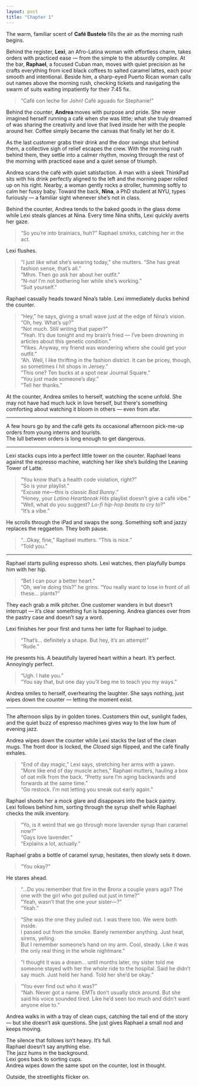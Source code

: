 ```yaml
---
layout: post
title: "Chapter 1"
---
```


The warm, familiar scent of **Café Bustelo** fills the air as the morning rush begins.

Behind the register, **Lexi**, an Afro-Latina woman with effortless charm, takes orders with practiced ease — from the simple to the absurdly complex. At the bar, **Raphael**, a focused Cuban man, moves with quiet precision as he crafts everything from iced black coffees to salted caramel lattes, each pour smooth and intentional. Beside him, a sharp-eyed Puerto Rican woman calls out names above the morning rush, checking tickets and navigating the swarm of suits waiting impatiently for their 7:45 fix.

> “Café con leche for John! Café aguado for Stephanie!”

Behind the counter, **Andrea** moves with purpose and pride. She never imagined herself running a café when she was little; what she truly dreamed of was sharing the creativity and love that lived inside her with the people around her. Coffee simply became the canvas that finally let her do it.

As the last customer grabs their drink and the door swings shut behind them, a collective sigh of relief escapes the crew. With the morning rush behind them, they settle into a calmer rhythm, moving through the rest of the morning with practiced ease and a quiet sense of triumph.

Andrea scans the café with quiet satisfaction. A man with a sleek ThinkPad sits with his drink perfectly aligned to the left and the morning paper rolled up on his right. Nearby, a woman gently rocks a stroller, humming softly to calm her fussy baby. Toward the back, **Nina**, a PhD student at NYU, types furiously — a familiar sight whenever she’s not in class.

Behind the counter, Andrea tends to the baked goods in the glass dome while Lexi steals glances at Nina. Every time Nina shifts, Lexi quickly averts her gaze.

> “So you’re into brainiacs, huh?” Raphael smirks, catching her in the act.

Lexi flushes.  
> “I just like what she’s wearing today,” she mutters. “She has great fashion sense, that’s all.”  
> “Mhm. Then go ask her about her outfit.”  
> “N-no! I’m not bothering her while she’s working.”  
> “Suit yourself.”

Raphael casually heads toward Nina’s table. Lexi immediately ducks behind the counter.

> “Hey,” he says, giving a small wave just at the edge of Nina’s vision.  
> “Oh, hey. What’s up?”  
> “Not much. Still writing that paper?”  
> “Yeah. It’s due tonight and my brain’s fried — I’ve been drowning in articles about this genetic condition.”  
> “Yikes. Anyway, my friend was wondering where she could get your outfit.”  
> “Ah. Well, I like thrifting in the fashion district. It can be pricey, though, so sometimes I hit shops in Jersey.”  
> “This one? Ten bucks at a spot near Journal Square.”  
> “You just made someone’s day.”  
> “Tell her thanks.”

At the counter, Andrea smiles to herself, watching the scene unfold. She may not have had much luck in love herself, but there's something comforting about watching it bloom in others — even from afar.

---

A few hours go by and the café gets its occasional afternoon pick-me-up orders from young interns and tourists.  
The lull between orders is long enough to get dangerous.

---

Lexi stacks cups into a perfect little tower on the counter. Raphael leans against the espresso machine, watching her like she’s building the Leaning Tower of Latte.

> “You know that’s a health code violation, right?”  
> “So is your playlist.”  
> “Excuse me—this is classic *Bad Bunny*.”  
> “Honey, your *Latino Heartbreak Hits* playlist doesn’t give a café vibe.”  
> “Well, what do you suggest? *Lo-fi hip-hop beats to cry to*?”  
> “It’s a vibe.”

He scrolls through the iPad and swaps the song. Something soft and jazzy replaces the reggaeton. They both pause.

> “…Okay, fine,” Raphael mutters. “This is nice.”  
> “Told you.”

---

Raphael starts pulling espresso shots. Lexi watches, then playfully bumps him with her hip.

> “Bet I can pour a better heart.”  
> “Oh, we’re doing this?” he grins. “You really want to lose in front of all these… plants?”

They each grab a milk pitcher. One customer wanders in but doesn’t interrupt — it’s clear something fun is happening. Andrea glances over from the pastry case and doesn’t say a word.

Lexi finishes her pour first and turns her latte for Raphael to judge.  
> “That’s… definitely a shape. But hey, it’s an attempt!”  
> “Rude.”

He presents his. A beautifully layered heart within a heart. It’s perfect. Annoyingly perfect.

> “Ugh. I hate you.”  
> “You say that, but one day you’ll beg me to teach you my ways.”

Andrea smiles to herself, overhearing the laughter. She says nothing, just wipes down the counter — letting the moment exist.

---

The afternoon slips by in golden tones. Customers thin out, sunlight fades, and the quiet buzz of espresso machines gives way to the low hum of evening jazz.

Andrea wipes down the counter while Lexi stacks the last of the clean mugs. The front door is locked, the *Closed* sign flipped, and the café finally exhales.

> “End of day magic,” Lexi says, stretching her arms with a yawn.  
> “More like end of day muscle aches,” Raphael mutters, hauling a box of oat milk from the back. “Pretty sure I’m aging backwards and forwards at the same time.”  
> “Go restock. I’m not letting you sneak out early again.”

Raphael shoots her a mock glare and disappears into the back pantry.  
Lexi follows behind him, sorting through the syrup shelf while Raphael checks the milk inventory.

> “Yo, is it weird that we go through more lavender syrup than caramel now?”  
> “Gays love lavender.”  
> “Explains a lot, actually.”

Raphael grabs a bottle of caramel syrup, hesitates, then slowly sets it down.

> “You okay?”

He stares ahead.

> “…Do you remember that fire in the Bronx a couple years ago? The one with the girl who got pulled out just in time?”  
> “Yeah, wasn’t that the one your sister—?”  
> “Yeah.”

> “She was the one they pulled out. I was there too. We were both inside.  
> I passed out from the smoke. Barely remember anything. Just heat, sirens, yelling.  
> But I remember someone’s hand on my arm. Cool, steady. Like it was the only real thing in the whole nightmare.”

> “I thought it was a dream… until months later, my sister told me someone stayed with her the whole ride to the hospital. Said he didn’t say much. Just held her hand. Told her she’d be okay.”

> “You ever find out who it was?”  
> “Nah. Never got a name. EMTs don’t usually stick around. But she said his voice sounded tired. Like he’d seen too much and didn’t want anyone else to.”

Andrea walks in with a tray of clean cups, catching the tail end of the story — but she doesn’t ask questions. She just gives Raphael a small nod and keeps moving.

The silence that follows isn’t heavy. It’s full.  
Raphael doesn’t say anything else.  
The jazz hums in the background.  
Lexi goes back to sorting cups.  
Andrea wipes down the same spot on the counter, lost in thought.

Outside, the streetlights flicker on.

